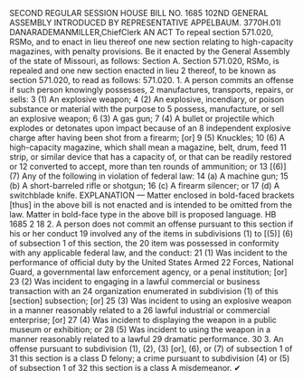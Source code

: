 SECOND REGULAR SESSION
HOUSE BILL NO. 1685
102ND GENERAL ASSEMBLY
INTRODUCED BY REPRESENTATIVE APPELBAUM.
3770H.01I DANARADEMANMILLER,ChiefClerk
AN ACT
To repeal section 571.020, RSMo, and to enact in lieu thereof one new section relating to
high-capacity magazines, with penalty provisions.
Be it enacted by the General Assembly of the state of Missouri, as follows:
Section A. Section 571.020, RSMo, is repealed and one new section enacted in lieu
2 thereof, to be known as section 571.020, to read as follows:
571.020. 1. A person commits an offense if such person knowingly possesses,
2 manufactures, transports, repairs, or sells:
3 (1) An explosive weapon;
4 (2) An explosive, incendiary, or poison substance or material with the purpose to
5 possess, manufacture, or sell an explosive weapon;
6 (3) A gas gun;
7 (4) A bullet or projectile which explodes or detonates upon impact because of an
8 independent explosive charge after having been shot from a firearm; [or]
9 (5) Knuckles;
10 (6) A high-capacity magazine, which shall mean a magazine, belt, drum, feed
11 strip, or similar device that has a capacity of, or that can be readily restored or
12 converted to accept, more than ten rounds of ammunition; or
13 [(6)] (7) Any of the following in violation of federal law:
14 (a) A machine gun;
15 (b) A short-barreled rifle or shotgun;
16 (c) A firearm silencer; or
17 (d) A switchblade knife.
EXPLANATION — Matter enclosed in bold-faced brackets [thus] in the above bill is not enacted and is
intended to be omitted from the law. Matter in bold-face type in the above bill is proposed language.
HB 1685 2
18 2. A person does not commit an offense pursuant to this section if his or her conduct
19 involved any of the items in subdivisions (1) to [(5)] (6) of subsection 1 of this section, the
20 item was possessed in conformity with any applicable federal law, and the conduct:
21 (1) Was incident to the performance of official duty by the United States Armed
22 Forces, National Guard, a governmental law enforcement agency, or a penal institution; [or]
23 (2) Was incident to engaging in a lawful commercial or business transaction with an
24 organization enumerated in subdivision (1) of this [section] subsection; [or]
25 (3) Was incident to using an explosive weapon in a manner reasonably related to a
26 lawful industrial or commercial enterprise; [or]
27 (4) Was incident to displaying the weapon in a public museum or exhibition; or
28 (5) Was incident to using the weapon in a manner reasonably related to a lawful
29 dramatic performance.
30 3. An offense pursuant to subdivision (1), (2), (3) [or], (6), or (7) of subsection 1 of
31 this section is a class D felony; a crime pursuant to subdivision (4) or (5) of subsection 1 of
32 this section is a class A misdemeanor.
✔